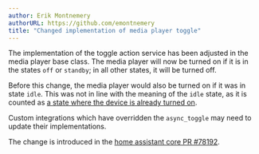 ```yaml
---
author: Erik Montnemery
authorURL: https://github.com/emontnemery
title: "Changed implementation of media player toggle"
---
```


The implementation of the toggle action service has been adjusted in the media player base class.
The media player will now be turned on if it is in the states `off` or `standby`; in all other states, it will be turned off.

Before this change, the media player would also be turned on if it was in state `idle`. This was not in line with the meaning of the `idle` state, as it is counted as [a state where the device is already turned on](/docs/core/entity/media-player#states).

Custom integrations which have overridden the `async_toggle` may need to update their implementations.

The change is introduced in the [home assistant core PR #78192](https://github.com/home-assistant/core/pull/78192).
